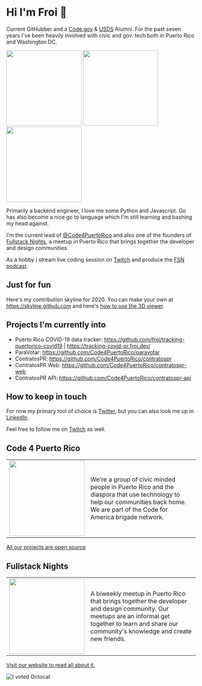 # Hi I'm Froi :wave:

Current GitHubber and a [Code.gov](https://code.gov) & [USDS](https://usds.gov) Alumni. For the past seven years I've been heavily involved with civic and gov. tech both in Puerto Rico and Washington DC.

<img src="https://github.githubassets.com/images/modules/logos_page/GitHub-Mark.png" width="200px" /> <img src="https://avatars0.githubusercontent.com/u/8751968?s=200&v=4" width="200px" /> <img src="https://pbs.twimg.com/profile_images/892029865884622849/396oAxdc_400x400.jpg" width="200px" />

Primarily a backend engineer, I love me some Python and Javascript. Go has also become a nice go to language which I'm still learning and bashing my head against.

I'm the current lead of [@Code4PuertoRico](https://github.com/Code4PuertoRico) and also one of the founders of [Fullstack Nights](https://fullstacknights.com/), a meetup in Puerto Rico that brings together the developer and design communities.

As a hobby I stream live coding session on [Twitch](https://twitch.tv/froidotdev) and produce the [FSN podcast](https://fullstacknights.com/).

## Just for fun

Here's my contribution skyline for 2020. You can make your own at https://skyline.github.com and here's [how to use the 3D viewer](https://docs.github.com/en/github/managing-files-in-a-repository/3d-file-viewer).

<script src="https://embed.github.com/view/3d/froi/froi/main/assets/froi-2020.stl"></script>

## Projects I'm currently into

- Puerto Rico COVID-19 data tracker: https://github.com/froi/tracking-puertorico-covid19 | https://tracking-covid-pr.froi.dev/
- ParaVotar: https://github.com/Code4PuertoRico/paravotar
- ContratosPR: https://github.com/Code4PuertoRico/contratospr
- ContratosPR Web: https://github.com/Code4PuertoRico/contratospr-web
- ContratosPR API: https://github.com/Code4PuertoRico/contratospr-api

## How to keep in touch

For now my primary tool of choice is [Twitter](https://twitter.com/froidotdev), but you can also look me up in [LinkedIn](https://www.linkedin.com/in/froilanirizarry/).

Feel free to follow me on [Twitch](https://twitch.tv/froidotdev) as well.

## Code 4 Puerto Rico

<table>
  <tr>
    <td><img src="https://avatars0.githubusercontent.com/u/6626422?s=200&v=4" width="200px" /></td>
    <td>We're a group of civic minded people in Puerto Rico and the diaspora that use technology to help our communities back home. We are part of the Code for America brigade network.
    </td>
  </tr>
</table>

[All our projects are open source](https://github.com/Code4PuertoRico)

## Fullstack Nights

<table>
  <tr>
    <td><img src="https://avatars0.githubusercontent.com/u/16525771?s=200&v=4" width="200px" /></td>
    <td>A biweekly meetup in Puerto Rico that brings together the developer and design community. Our meetups are an informal get together to learn and share our community's knowledge and create new friends.
    </td>
  </tr>
</table>

[Visit our website to read all about it.](https://fullstacknights.com)

![I voted Octocat](https://user-images.githubusercontent.com/3104489/97828882-616ae680-1c96-11eb-8110-4f39349b4033.gif)

